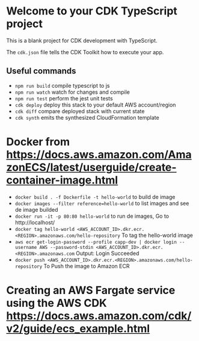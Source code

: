 # Welcome to your CDK TypeScript project

This is a blank project for CDK development with TypeScript.

The `cdk.json` file tells the CDK Toolkit how to execute your app.

## Useful commands

* `npm run build`   compile typescript to js
* `npm run watch`   watch for changes and compile
* `npm run test`    perform the jest unit tests
* `cdk deploy`      deploy this stack to your default AWS account/region
* `cdk diff`        compare deployed stack with current state
* `cdk synth`       emits the synthesized CloudFormation template

# Docker from https://docs.aws.amazon.com/AmazonECS/latest/userguide/create-container-image.html
* `docker build . -f Dockerfile -t hello-world` to build de image
* `docker images --filter reference=hello-world` to list images and see de image builded
* `docker run -it -p 80:80 hello-world` to run de images, Go to http://localhost/
* `docker tag hello-world <AWS_ACCOUNT_ID>.dkr.ecr.<REGION>.amazonaws.com/hello-repository` To tag the hello-world image
* `aws ecr get-login-password --profile capp-dev | docker login --username AWS --password-stdin <AWS_ACCOUNT_ID>.dkr.ecr.<REGION>.amazonaws.com` Output: Login Succeeded
* `docker push <AWS_ACCOUNT_ID>.dkr.ecr.<REGION>.amazonaws.com/hello-repository` To Push the image to Amazon ECR 

# Creating an AWS Fargate service using the AWS CDK https://docs.aws.amazon.com/cdk/v2/guide/ecs_example.html